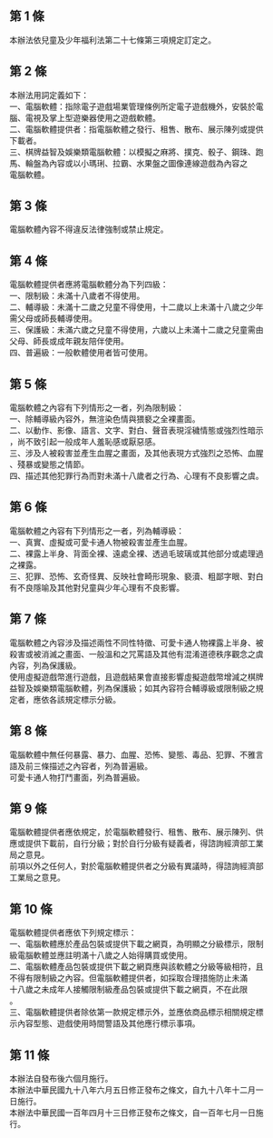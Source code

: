 第 1 條
-------
本辦法依兒童及少年福利法第二十七條第三項規定訂定之。

第 2 條
-------
本辦法用詞定義如下：  
一、電腦軟體：指除電子遊戲場業管理條例所定電子遊戲機外，安裝於電  
    腦、電視及掌上型遊樂器使用之遊戲軟體。  
二、電腦軟體提供者：指電腦軟體之發行、租售、散布、展示陳列或提供  
    下載者。  
三、棋牌益智及娛樂類電腦軟體：以模擬之麻將、撲克、骰子、鋼珠、跑  
    馬、輪盤為內容或以小瑪琍、拉霸、水果盤之圖像連線遊戲為內容之  
    電腦軟體。

第 3 條
-------
電腦軟體內容不得違反法律強制或禁止規定。

第 4 條
-------
電腦軟體提供者應將電腦軟體分為下列四級：  
一、限制級：未滿十八歲者不得使用。  
二、輔導級：未滿十二歲之兒童不得使用，十二歲以上未滿十八歲之少年  
    需父母或師長輔導使用。  
三、保護級：未滿六歲之兒童不得使用，六歲以上未滿十二歲之兒童需由  
    父母、師長或成年親友陪伴使用。  
四、普遍級：一般軟體使用者皆可使用。

第 5 條
-------
電腦軟體之內容有下列情形之一者，列為限制級：  
一、除輔導級內容外，無渲染色情與猥褻之全裸畫面。  
二、以動作、影像、語言、文字、對白、聲音表現淫穢情態或強烈性暗示  
    ，尚不致引起一般成年人羞恥感或厭惡感。  
三、涉及人被殺害並產生血腥之畫面，及其他表現方式強烈之恐怖、血腥  
    、殘暴或變態之情節。  
四、描述其他犯罪行為而對未滿十八歲者之行為、心理有不良影響之虞。

第 6 條
-------
電腦軟體之內容有下列情形之一者，列為輔導級：  
一、真實、虛擬或可愛卡通人物被殺害並產生血腥。  
二、裸露上半身、背面全裸、遠處全裸、透過毛玻璃或其他部分或處理過  
    之裸露。  
三、犯罪、恐怖、玄奇怪異、反映社會畸形現象、褻瀆、粗鄙字眼、對白  
    有不良隱喻及其他對兒童與少年心理有不良影響。

第 7 條
-------
電腦軟體之內容涉及描述兩性不同性特徵、可愛卡通人物裸露上半身、被  
殺害或被消滅之畫面、一般溫和之咒罵語及其他有混淆道德秩序觀念之虞  
內容，列為保護級。  
使用虛擬遊戲幣進行遊戲，且遊戲結果會直接影響虛擬遊戲幣增減之棋牌  
益智及娛樂類電腦軟體，列為保護級；如其內容符合輔導級或限制級之規  
定者，應依各該規定標示分級。

第 8 條
-------
電腦軟體中無任何暴露、暴力、血腥、恐怖、變態、毒品、犯罪、不雅言  
語及前三條描述之內容者，列為普遍級。  
可愛卡通人物打鬥畫面，列為普遍級。

第 9 條
-------
電腦軟體提供者應依規定，於電腦軟體發行、租售、散布、展示陳列、供  
應或提供下載前，自行分級；對於自行分級有疑義者，得諮詢經濟部工業  
局之意見。  
前項以外之任何人，對於電腦軟體提供者之分級有異議時，得諮詢經濟部  
工業局之意見。

第 10 條
--------
電腦軟體提供者應依下列規定標示：  
一、電腦軟體應於產品包裝或提供下載之網頁，為明顯之分級標示，限制  
    級電腦軟體並應註明滿十八歲之人始得購買或使用。  
二、電腦軟體產品包裝或提供下載之網頁應與該軟體之分級等級相符，且  
    不得有限制級之內容。但電腦軟體提供者，如採取合理措施防止未滿  
    十八歲之未成年人接觸限制級產品包裝或提供下載之網頁，不在此限  
    。  
三、電腦軟體提供者除依第一款規定標示外，並應依商品標示相關規定標  
    示內容型態、遊戲使用時間警語及其他應行標示事項。

第 11 條
--------
本辦法自發布後六個月施行。  
本辦法中華民國九十八年六月五日修正發布之條文，自九十八年十二月一  
日施行。  
本辦法中華民國一百年四月十三日修正發布之條文，自一百年七月一日施  
行。

